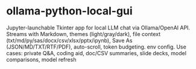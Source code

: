 # ollama-python-local-gui
Jupyter-launchable Tkinter app for local LLM chat via Ollama/OpenAI API. Streams with Markdown, themes (light/gray/dark), file context (txt/md/py/sas/docx/csv/xlsx/pptx/ipynb), Save As (JSON/MD/TXT/RTF/PDF), auto-scroll, token budgeting. env config. Use cases: private Q&amp;A, coding aid, doc/CSV summaries, slide decks, model comparisons, model refresh
